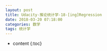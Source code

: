 ```yaml
---
layout: post
title: Udacity-推论统计学-18-[ing]Regression
date: 2018-03-20 07:18:00
categories: 数学
tags: 统计学
---
```

* content
{:toc}






















